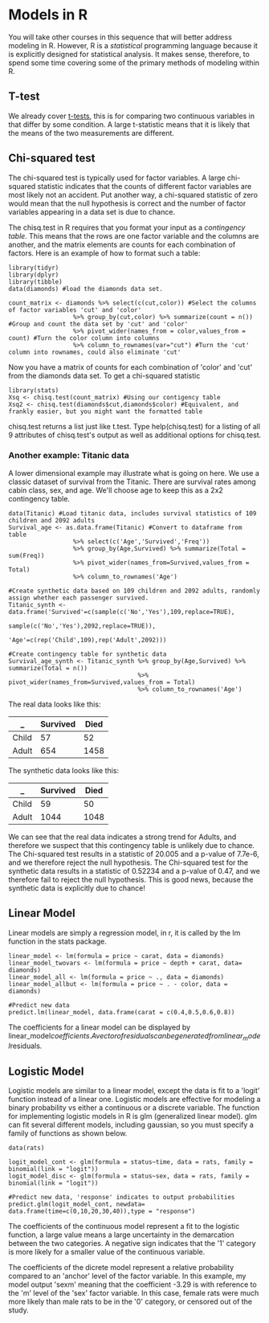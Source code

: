 # Models in R
You will take other courses in this sequence that will better address modeling in R. However, R is a *statistical* programming language because it is explicitly designed for statistical analysis. It makes sense, therefore, to spend some time covering some of the primary methods of modeling within R. 

## T-test
We already cover [t-tests](https://github.com/cemalec/BIFX551/tree/master/week6), this is for comparing two continuous variables in that differ by some condition. A large t-statistic means that it is likely that the means of the two measurements are different.

## Chi-squared test
The chi-squared test is typically used for factor variables. A large chi-squared statistic indicates that the counts of different factor variables are most likely not an accident. Put another way, a chi-squared statistic of zero would mean that the null hypothesis is correct and the number of factor variables appearing in a data set is due to chance.

The chisq.test in R requires that you format your input as a *contingency table*. This means that the rows are one factor variable and the columns are another, and the matrix elements are counts for each combination of factors. Here is an example of how to format such a table:

```{r}
library(tidyr)
library(dplyr)
library(tibble)
data(diamonds) #load the diamonds data set.

count_matrix <- diamonds %>% select(c(cut,color)) #Select the columns of factor variables 'cut' and 'color'
                  %>% group_by(cut,color) %>% summarize(count = n()) #Group and count the data set by 'cut' and 'color'
                  %>% pivot_wider(names_from = color,values_from = count) #Turn the color column into columns
                  %>% column_to_rownames(var="cut") #Turn the 'cut' column into rownames, could also eliminate 'cut'
```

Now you have a matrix of counts for each combination of 'color' and 'cut' from the diamonds data set. To get a chi-squared statistic

```{r}
library(stats)
Xsq <- chisq.test(count_matrix) #Using our contigency table
Xsq2 <- chisq.test(diamonds$cut,diamonds$color) #Equivalent, and frankly easier, but you might want the formatted table
```

chisq.test returns a list just like t.test. Type help(chisq.test) for a listing of all 9 attributes of chisq.test's output as well as additional options for chisq.test.

### Another example: Titanic data
A lower dimensional example may illustrate what is going on here. We use a classic dataset of survival from the Titanic. There are survival rates among cabin class, sex, and age. We'll choose age to keep this as a 2x2 contingency table.

```{r}
data(Titanic) #Load titanic data, includes survival statistics of 109 children and 2092 adults
Survival_age <- as.data.frame(Titanic) #Convert to dataframe from table
                  %>% select(c('Age','Survived','Freq')) 
                  %>% group_by(Age,Survived) %>% summarize(Total = sum(Freq)) 
                  %>% pivot_wider(names_from=Survived,values_from = Total) 
                  %>% column_to_rownames('Age')

#Create synthetic data based on 109 children and 2092 adults, randomly assign whether each passenger survived.
Titanic_synth <- data.frame('Survived'=c(sample(c('No','Yes'),109,replace=TRUE), 
                                         sample(c('No','Yes'),2092,replace=TRUE)),
                            'Age'=c(rep('Child',109),rep('Adult',2092)))

#Create contingency table for synthetic data
Survival_age_synth <- Titanic_synth %>% group_by(Age,Survived) %>% summarize(Total = n()) 
                                    %>% pivot_wider(names_from=Survived,values_from = Total) 
                                    %>% column_to_rownames('Age')

```

The real data looks like this:

_   |Survived|Died|
---|---|---
Child | 57 | 52
Adult | 654 | 1458

The synthetic data looks like this:

_   |Survived|Died|
---|---|---
Child | 59 | 50
Adult | 1044 | 1048

We can see that the real data indicates a strong trend for Adults, and therefore we suspect that this contingency table is unlikely due to chance. The Chi-squared test results in a statistic of 20.005 and a p-value of 7.7e-6, and we therefore reject the null hypothesis. The Chi-squared test for the synthetic data results in a statistic of 0.52234 and a p-value of 0.47, and we therefore fail to reject the null hypothesis. This is good news, because the synthetic data is explicitly due to chance!

## Linear Model
Linear models are simply a regression model, in r, it is called by the lm function in the stats package.
```{r}
linear_model <- lm(formula = price ~ carat, data = diamonds)
linear_model_twovars <- lm(formula = price ~ depth + carat, data= diamonds)
linear_model_all <- lm(formula = price ~ ., data = diamonds)
linear_model_allbut <- lm(formula = price ~ . - color, data = diamonds)

#Predict new data
predict.lm(linear_model, data.frame(carat = c(0.4,0.5,0.6,0.8))
```
The coefficients for a linear model can be displayed by linear_model$coefficients. A vector of residuals can be generated from linear_model$residuals.

## Logistic Model
Logistic models are similar to a linear model, except the data is fit to a 'logit' function instead of a linear one. Logistic models are effective for modeling a binary probability vs either a continuous or a discrete variable. The function for implementing logistic models in R is glm (generalized linear model). glm can fit several different models, including gaussian, so you must specify a family of functions as shown below.

```{r}
data(rats)

logit_model_cont <- glm(formula = status~time, data = rats, family = binomial(link = "logit"))
logit_model_disc <- glm(formula = status~sex, data = rats, family = binomial(link = "logit"))

#Predict new data, 'response' indicates to output probabilities
predict.glm(logit_model_cont, newdata= data.frame(time=c(0,10,20,30,40)),type = "response")
```

The coefficients of the continuous model represent a fit to the logistic function, a large value means a large uncertainty in the demarcation between the two categories. A negative sign indicates that the '1' category is more likely for a smaller value of the continuous variable.

The coefficients of the dicrete model represent a relative probability compared to an 'anchor' level of the factor variable. In this example, my model output 'sexm' meaning that the coefficient -3.29 is with reference to the 'm' level of the 'sex' factor variable. In this case, female rats were much more likely than male rats to be in the '0' category, or censored out of the study.
